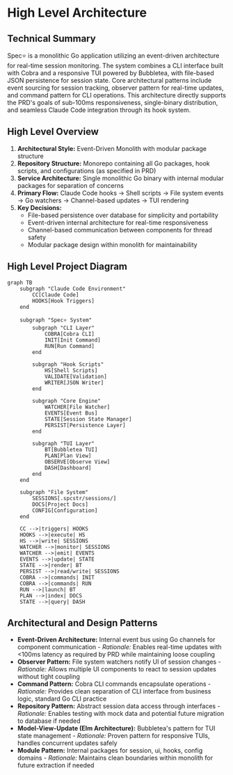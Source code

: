 # High Level Architecture

## Technical Summary

Spec⭐️ is a monolithic Go application utilizing an event-driven architecture for real-time session monitoring. The system combines a CLI interface built with Cobra and a responsive TUI powered by Bubbletea, with file-based JSON persistence for session state. Core architectural patterns include event sourcing for session tracking, observer pattern for real-time updates, and command pattern for CLI operations. This architecture directly supports the PRD's goals of sub-100ms responsiveness, single-binary distribution, and seamless Claude Code integration through its hook system.

## High Level Overview

1. **Architectural Style:** Event-Driven Monolith with modular package structure
2. **Repository Structure:** Monorepo containing all Go packages, hook scripts, and configurations (as specified in PRD)
3. **Service Architecture:** Single monolithic Go binary with internal modular packages for separation of concerns
4. **Primary Flow:** Claude Code hooks → Shell scripts → File system events → Go watchers → Channel-based updates → TUI rendering
5. **Key Decisions:**
   - File-based persistence over database for simplicity and portability
   - Event-driven internal architecture for real-time responsiveness
   - Channel-based communication between components for thread safety
   - Modular package design within monolith for maintainability

## High Level Project Diagram

```mermaid
graph TB
    subgraph "Claude Code Environment"
        CC[Claude Code]
        HOOKS[Hook Triggers]
    end
    
    subgraph "Spec⭐️ System"
        subgraph "CLI Layer"
            COBRA[Cobra CLI]
            INIT[Init Command]
            RUN[Run Command]
        end
        
        subgraph "Hook Scripts"
            HS[Shell Scripts]
            VALIDATE[Validation]
            WRITER[JSON Writer]
        end
        
        subgraph "Core Engine"
            WATCHER[File Watcher]
            EVENTS[Event Bus]
            STATE[Session State Manager]
            PERSIST[Persistence Layer]
        end
        
        subgraph "TUI Layer"
            BT[Bubbletea TUI]
            PLAN[Plan View]
            OBSERVE[Observe View]
            DASH[Dashboard]
        end
    end
    
    subgraph "File System"
        SESSIONS[.spcstr/sessions/]
        DOCS[Project Docs]
        CONFIG[Configuration]
    end
    
    CC -->|triggers| HOOKS
    HOOKS -->|execute| HS
    HS -->|write| SESSIONS
    WATCHER -->|monitor| SESSIONS
    WATCHER -->|emit| EVENTS
    EVENTS -->|update| STATE
    STATE -->|render| BT
    PERSIST -->|read/write| SESSIONS
    COBRA -->|commands| INIT
    COBRA -->|commands| RUN
    RUN -->|launch| BT
    PLAN -->|index| DOCS
    STATE -->|query| DASH
```

## Architectural and Design Patterns

- **Event-Driven Architecture:** Internal event bus using Go channels for component communication - _Rationale:_ Enables real-time updates with <100ms latency as required by PRD while maintaining loose coupling
- **Observer Pattern:** File system watchers notify UI of session changes - _Rationale:_ Allows multiple UI components to react to session updates without tight coupling
- **Command Pattern:** Cobra CLI commands encapsulate operations - _Rationale:_ Provides clean separation of CLI interface from business logic, standard Go CLI practice
- **Repository Pattern:** Abstract session data access through interfaces - _Rationale:_ Enables testing with mock data and potential future migration to database if needed
- **Model-View-Update (Elm Architecture):** Bubbletea's pattern for TUI state management - _Rationale:_ Proven pattern for responsive TUIs, handles concurrent updates safely
- **Module Pattern:** Internal packages for session, ui, hooks, config domains - _Rationale:_ Maintains clean boundaries within monolith for future extraction if needed
